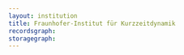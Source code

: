 ```yaml
---
layout: institution
title: Fraunhofer-Institut für Kurzzeitdynamik
recordsgraph: 
storagegraph: 
---
```

